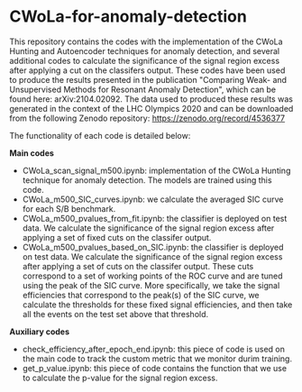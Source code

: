 # CWoLa-for-anomaly-detection

This repository contains the codes with the implementation of the CWoLa Hunting and Autoencoder techniques for anomaly detection, and several additional codes to calculate the significance of the signal region excess after applying a cut on the classifers output. These codes have been used to produce the results presented in the publication "Comparing Weak- and Unsupervised Methods for Resonant Anomaly Detection", which can be found here: arXiv:2104.02092. The data used to produced these results was generated in the context of the LHC Olympics 2020 and can be downloaded from the following Zenodo repository: https://zenodo.org/record/4536377

The functionality of each code is detailed below:

**Main codes**
* CWoLa_scan_signal_m500.ipynb: implementation of the CWoLa Hunting technique for anomaly detection. The models are trained using this code.
* CWoLa_m500_SIC_curves.ipynb: we calculate the averaged SIC curve for each S/B benchmark.
* CWoLa_m500_pvalues_from_fit.ipynb: the classifier is deployed on test data. We calculate the significance of the signal region excess after applying a set of fixed cuts on the classifer output.
* CWoLa_m500_pvalues_based_on_SIC.ipynb: the classifier is deployed on test data. We calculate the significance of the signal region excess after applying a set of cuts on the classifer output. These cuts correspond to a set of working points of the ROC curve and are tuned using the peak of the SIC curve. More specifically, we take the signal efficiencies that correspond to the peak(s) of the SIC curve, we calculate the thresholds for these fixed signal efficiencies, and then take all the events on the test set above that threshold.

**Auxiliary codes**
* check_efficiency_after_epoch_end.ipynb: this piece of code is used on the main code to track the custom metric that we monitor durim training.
* get_p_value.ipynb: this piece of code contains the function that we use to calculate the p-value for the signal region excess.

